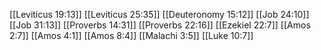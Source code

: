 [[Leviticus 19:13]]
[[Leviticus 25:35]]
[[Deuteronomy 15:12]]
[[Job 24:10]]
[[Job 31:13]]
[[Proverbs 14:31]]
[[Proverbs 22:16]]
[[Ezekiel 22:7]]
[[Amos 2:7]]
[[Amos 4:1]]
[[Amos 8:4]]
[[Malachi 3:5]]
[[Luke 10:7]]
